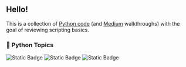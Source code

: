 ## Hello!

This is a collection of [Python code](https://github.com/calcifer59/python-basic-examples) (and [Medium](https://medium.com/@calcifer59) walkthroughs) with the goal of reviewing scripting basics.

### 🐍 Python Topics
![Static Badge](https://img.shields.io/badge/scapy-blue) ![Static Badge](https://img.shields.io/badge/file_parsing-blue) ![Static Badge](https://img.shields.io/badge/web_crawlers-blue)
